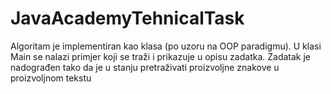 # JavaAcademyTehnicalTask

Algoritam je implementiran kao klasa (po uzoru na OOP paradigmu).
U klasi Main se nalazi primjer koji se traži i prikazuje u opisu zadatka. Zadatak je nadograđen tako da je u stanju pretraživati proizvoljne znakove u proizvoljnom tekstu
